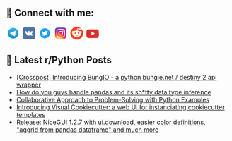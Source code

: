 ## 🔎 Connect with me:
[<img src="https://github.com/bullbesh/bullbesh/blob/main/images/Telegram.png" width="32" height="32" />](https://t.me/bullbesh)
[<img src="https://github.com/bullbesh/bullbesh/blob/main/images/VK.png" width="32" height="32" />](https://vk.com/bullbesh)
[<img src="https://github.com/bullbesh/bullbesh/blob/main/images/Twitter.png" width="32" height="32" />](https://twitter.com/bullbesh1)
[<img src="https://github.com/bullbesh/bullbesh/blob/main/images/Instagram.png" width="32" height="32" />](https://www.instagram.com/bullbesh)
[<img src="https://github.com/bullbesh/bullbesh/blob/main/images/Reddit.png" width="32" height="32" />](https://www.reddit.com/user/bullbesh)
[<img src="https://github.com/bullbesh/bullbesh/blob/main/images/YouTube.png" width="32" height="32" />](https://www.youtube.com/channel/UCtfjRs6uzgq5mfm8S06WTcg)

## 📕 Latest r/Python Posts
<!-- BLOG-POST-LIST:START -->
- [[Crosspost] Introducing BungIO - a python bungie.net / destiny 2 api wrapper](https://www.reddit.com/r/Python/comments/12m2kpe/crosspost_introducing_bungio_a_python_bungienet/)
- [How do you guys handle pandas and its sh*tty data type inference](https://www.reddit.com/r/Python/comments/12m2gn8/how_do_you_guys_handle_pandas_and_its_shtty_data/)
- [Collaborative Approach to Problem-Solving with Python Examples](https://www.reddit.com/r/Python/comments/12m1zer/collaborative_approach_to_problemsolving_with/)
- [Introducing Visual Cookiecutter: a web UI for instanciating cookiecutter templates](https://www.reddit.com/r/Python/comments/12m0ast/introducing_visual_cookiecutter_a_web_ui_for/)
- [Release: NiceGUI 1.2.7 with ui.download, easier color definitions, &quot;aggrid from pandas dataframe&quot; and much more](https://www.reddit.com/r/Python/comments/12m03v5/release_nicegui_127_with_uidownload_easier_color/)
<!-- BLOG-POST-LIST:END -->
